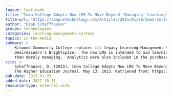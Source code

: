 ```yaml
---
layout: leaf-node
title: "Iowa College Adopts New LMS To Move Beyond 'Managing' Learning"
title-url: "https://campustechnology.com/Articles/2015/01/29/Iowa-College-Adopts-New-LMS-To-Move-Beyond-Managing-Learning.aspx"
author: "Dian Schaffhauser"
groups: technologies
categories: learning-management-systems
topics: in-the-media
summary: >
    Kirwood Community College replaces its legacy Learning Management System with
    Desire2Learn's Brightspace.  The new LMS is intended to aid learning rather
    than merely managing.  Analytics were also included in the purchase.
cite: >
    Schaffhauser, D. (2015). Iowa College Adopts New LMS To Move Beyond 'Managing' Learning.
    The Higher Education Journal. May 13, 2013. Retrieved from: https://campustechnology.com/Articles/2015/01/29/Iowa-College-Adopts-New-LMS-To-Move-Beyond-Managing-Learning.aspx
pub-date: 2015-01-29
added-date: 2017-10-11
resource-type: external-site
---
```

